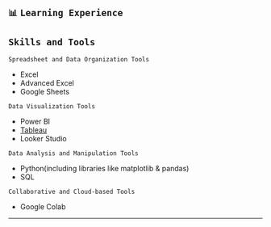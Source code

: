 
## `📊` **`Learning Experience`**                       
## `Skills and Tools`
`Spreadsheet and Data Organization Tools`
- Excel
- Advanced Excel
- Google Sheets

`Data Visualization Tools`
- Power BI
- [Tableau](https://public.tableau.com/app/profile/shreyashetty./vizzes)
- Looker Studio

`Data Analysis and Manipulation Tools`
- Python(including libraries like matplotlib & pandas)
- SQL

`Collaborative and Cloud-based Tools`
- Google Colab
                          
---
 




